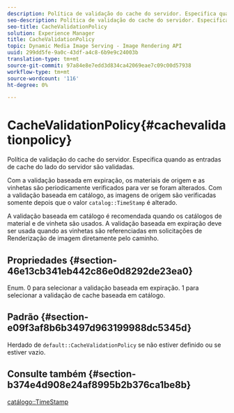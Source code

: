 ```yaml
---
description: Política de validação do cache do servidor. Especifica quando as entradas de cache do lado do servidor são validadas.
seo-description: Política de validação do cache do servidor. Especifica quando as entradas de cache do lado do servidor são validadas.
seo-title: CacheValidationPolicy
solution: Experience Manager
title: CacheValidationPolicy
topic: Dynamic Media Image Serving - Image Rendering API
uuid: 299dd5fe-9a0c-43df-a4c8-6b9e9c24003b
translation-type: tm+mt
source-git-commit: 97a84e8e7edd3d834ca42069eae7c09c00d57938
workflow-type: tm+mt
source-wordcount: '116'
ht-degree: 0%

---
```



# CacheValidationPolicy{#cachevalidationpolicy}

Política de validação do cache do servidor. Especifica quando as entradas de cache do lado do servidor são validadas.

Com a validação baseada em expiração, os materiais de origem e as vinhetas são periodicamente verificados para ver se foram alterados. Com a validação baseada em catálogo, as imagens de origem são verificadas somente depois que o valor `catalog::TimeStamp` é alterado.

A validação baseada em catálogo é recomendada quando os catálogos de material e de vinheta são usados. A validação baseada em expiração deve ser usada quando as vinhetas são referenciadas em solicitações de Renderização de imagem diretamente pelo caminho.

## Propriedades {#section-46e13cb341eb442c86e0d8292de23ea0}

Enum. 0 para selecionar a validação baseada em expiração. 1 para selecionar a validação de cache baseada em catálogo.

## Padrão {#section-e09f3af8b6b3497d963199988dc5345d}

Herdado de `default::CacheValidationPolicy` se não estiver definido ou se estiver vazio.

## Consulte também {#section-b374e4d908e24af8995b2b376ca1be8b}

[catálogo::TimeStamp](../../../../../ir-api/material-cat/image-rendering-api-ref/c-ir-material-catalog/c-ir-material-data-reference/r-ir-timestamp-dataref.md#reference-6daf7973dc4f4b4e9e8165756db7c319)

